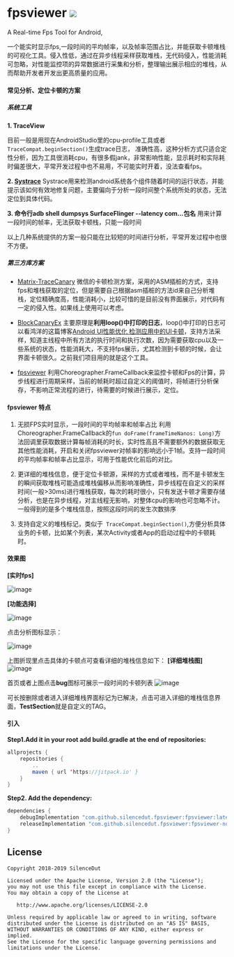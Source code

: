 # fpsviewer [![](https://jitpack.io/v/silencedut/fpsviewer.svg)](https://jitpack.io/#silencedut/fpsviewer)
A Real-time Fps Tool for Android,

一个能实时显示fps,一段时间的平均帧率，以及帧率范围占比，并能获取卡顿堆栈的可视化工具。侵入性低，通过在异步线程采样获取堆栈，无代码侵入，性能消耗可忽略，对性能监控项的异常数据进行采集和分析，整理输出展示相应的堆栈，从而帮助开发者开发出更高质量的应用。

#### 常见分析、定位卡顿的方案

##### 系统工具

**1. TraceView**

目前一般是用现在AndroidStudio里的cpu-profile工具或者`TraceCompat.beginSection()`生成trace日志，
准确性高，这种分析方式只适合定性分析，因为工具很消耗cpu，有很多假jank，非常影响性能，显示耗时和实际耗时偏差很大，平常开发过程中也不易用，不可能实时开着，没法查看fps。

**2. [Systrace](https://developer.android.com/studio/profile/systrace/command-line)**
Systrace用来检测android系统各个组件随着时间的运行状态，并能提示该如何有效地修复问题，主要偏向于分析一段时间整个系统所处的状态，无法定位到具体代码。

**3. 命令行adb shell dumpsys SurfaceFlinger --latency com...包名**
用来计算一段时间的帧率，无法获取卡顿栈，只能一段时间

以上几种系统提供的方案一般只能在比较短的时间进行分析，平常开发过程中也很不方便。

##### 第三方库方案

* [Matrix-TraceCanary](https://github.com/Tencent/matrix)
微信的卡顿检测方案，采用的ASM插桩的方式，支持fps和堆栈获取的定位，但是需要自己根据asm插桩的方法id来自己分析堆栈，定位精确度高，性能消耗小，比较可惜的是目前没有界面展示，对代码有一定的侵入性。如果线上使用可以考虑。

* [BlockCanaryEx](https://github.com/seiginonakama/BlockCanaryEx)
主要原理是**利用loop()中打印的日志**，loop()中打印的日志可以看鸿洋的这篇博客[Android UI性能优化 检测应用中的UI卡顿](https://blog.csdn.net/lmj623565791/article/details/58626355)，支持方法采样，知道主线程中所有方法的执行时间和执行次数，因为需要获取cpu以及一些系统的状态，性能消耗大，不支持fps展示，尤其检测到卡顿的时候，会让界面卡顿很久。之前我们项目用的就是这个工具。

* [fpsviewer](https://github.com/SilenceDut/fpsviewer/)
利用Choreographer.FrameCallback来监控卡顿和Fps的计算，异步线程进行周期采样，当前的帧耗时超过自定义的阈值时，将帧进行分析保存，不影响正常流程的进行，待需要的时候进行展示，定位。

#### fpsviewer 特点

1. 无损FPS实时显示，一段时间的平均帧率和帧率占比
利用Choreographer.FrameCallback的`fun doFrame(frameTimeNanos: Long)`方法回调里获取数据计算每帧消耗的时长，实时性高且不需要额外的数据获取无其他性能消耗，开启和关闭fpsviewer对帧率的影响远小于1帧。支持一段时间的平均帧率和帧率占比显示，可用于性能优化前后的对比。

2. 更详细的堆栈信息，便于定位卡顿源，采样的方式或者堆栈，而不是卡顿发生的瞬间获取堆栈可能造成堆栈偏移从而影响准确性，异步线程在自定义的采样时间(一般>30ms)进行堆栈获取，每次的耗时很小，只有发送卡顿才需要存储分析，也是在异步线程，对主线程无影响，对整体cpu的影响也可忽略不计。一般得到的是多个堆栈信息，按照这段时间的发生次数排序

3. 支持自定义的堆栈标记，类似于` TraceCompat.beginSection()`,方便分析具体业务的卡顿，比如某个列表，某次Activity或者App的启动过程中的卡顿耗时。



#### 效果图

**[实时fps]**

![image](http://ww2.sinaimg.cn/large/006tNc79gy1g3ag03fggbj30f007m74c.jpg)

**[功能选择]**

![image](http://ww4.sinaimg.cn/large/006tNc79gy1g3ag122ujdj30f00wiwfw.jpg)

点击分析图标显示：

![image](http://ww3.sinaimg.cn/large/006tNc79gy1g3afwnaze6j30f00wiab1.jpg)

上图折现里点击具体的卡顿点可查看详细的堆栈信息如下：
**[详细堆栈图]**
![image](http://ww1.sinaimg.cn/large/006tNc79gy1g3afze991fj30f02r4jwm.jpg)

首页或者上图点击**bug**图标可展示一段时间的卡顿列表
![image](http://ww3.sinaimg.cn/large/006tNc79gy1g3afz2y9tjj30f00wiabr.jpg)

可长按删除或者进入详细堆栈界面标记为已解决，点击可进入详细的堆栈信息界面，**TestSection**就是自定义的TAG。

#### 引入

**Step1.Add it in your root add build.gradle at the end of repositories:**

```java
allprojects {
	repositories {
		..
		maven { url 'https://jitpack.io' }
	}
}
```


**Step2. Add the dependency:**

```java
dependencies {
    debugImplementation "com.github.silencedut.fpsviewer:fpsviewer:latestVersion"
    releaseImplementation "com.github.silencedut.fpsviewer:fpsviewer-no-op:latestVersion"
}
```


## License


```
Copyright 2018-2019 SilenceDut

Licensed under the Apache License, Version 2.0 (the "License");
you may not use this file except in compliance with the License.
You may obtain a copy of the License at

   http://www.apache.org/licenses/LICENSE-2.0

Unless required by applicable law or agreed to in writing, software
distributed under the License is distributed on an "AS IS" BASIS,
WITHOUT WARRANTIES OR CONDITIONS OF ANY KIND, either express or implied.
See the License for the specific language governing permissions and
limitations under the License.
```
